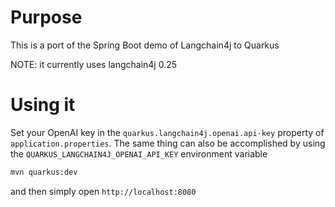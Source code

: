 # Purpose

This is a port of the Spring Boot demo of Langchain4j to Quarkus

NOTE: it currently uses langchain4j 0.25

# Using it

Set your OpenAI key in the `quarkus.langchain4j.openai.api-key` property of `application.properties`.
The same thing can also be accomplished by using the `QUARKUS_LANGCHAIN4J_OPENAI_API_KEY` environment variable

```bash
mvn quarkus:dev
```

and then simply open `http://localhost:8080`

